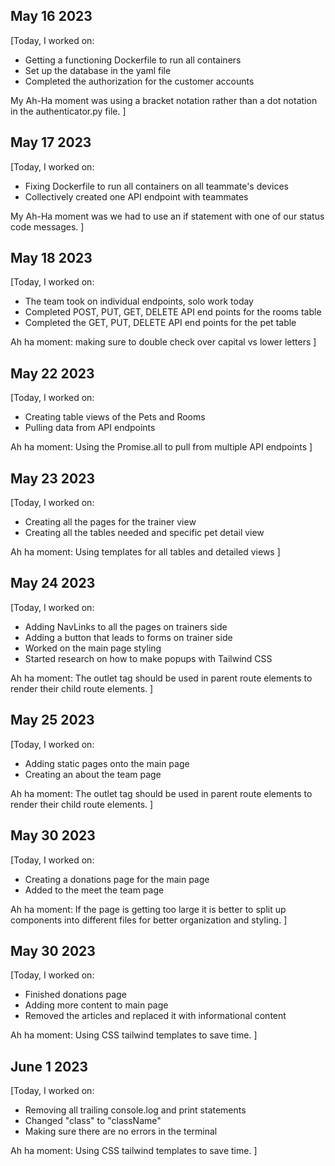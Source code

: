 ## May 16 2023
[Today, I worked on:

- Getting a functioning Dockerfile to run all containers
- Set up the database in the yaml file
- Completed the authorization for the customer accounts

My Ah-Ha moment was using a bracket notation rather than a dot notation in the authenticator.py file.
]

## May 17 2023
[Today, I worked on:

- Fixing Dockerfile to run all containers on all teammate's devices
- Collectively created one API endpoint with teammates

My Ah-Ha moment was we had to use an if statement with one of our status code messages.
]


## May 18 2023
[Today, I worked on:
- The team took on individual endpoints, solo work today
- Completed POST, PUT, GET, DELETE API end points for the rooms table
- Completed the GET, PUT, DELETE API end points for the pet table

Ah ha moment: making sure to double check over capital vs lower letters
]

## May 22 2023
[Today, I worked on:
- Creating table views of the Pets and Rooms
- Pulling data from API endpoints

Ah ha moment: Using the Promise.all to pull from multiple API endpoints
]

## May 23 2023
[Today, I worked on:
- Creating all the pages for the trainer view
- Creating all the tables needed and specific pet detail view

Ah ha moment: Using templates for all tables and detailed views
]

## May 24 2023
[Today, I worked on:
- Adding NavLinks to all the pages on trainers side
- Adding a button that leads to forms on trainer side
- Worked on the main page styling
- Started research on how to make popups with Tailwind CSS

Ah ha moment: The outlet tag should be used in parent route elements to render their child route elements.
]

## May 25 2023
[Today, I worked on:
- Adding static pages onto the main page
- Creating an about the team page

Ah ha moment: The outlet tag should be used in parent route elements to render their child route elements.
]

## May 30 2023
[Today, I worked on:
- Creating a donations page for the main page
- Added to the meet the team page

Ah ha moment: If the page is getting too large it is better to split up components into different files for better organization and styling. 
]

## May 30 2023
[Today, I worked on:
- Finished donations page
- Adding more content to main page
- Removed the articles and replaced it with informational content

Ah ha moment: Using CSS tailwind templates to save time.
]


## June 1 2023
[Today, I worked on:
- Removing all trailing console.log and print statements
- Changed "class" to "className"
- Making sure there are no errors in the terminal

Ah ha moment: Using CSS tailwind templates to save time.
]

